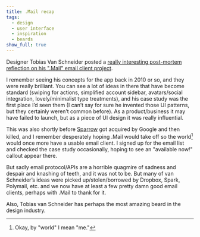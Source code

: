 ```yaml
---
title: .Mail recap
tags:
  - design
  - user interface
  - inspiration
  - beards
show_full: true
---
```


Designer Tobias Van Schneider posted a [really interesting post-mortem reflection on his ".Mail" email client project](http://www.vanschneider.com/story-dotmail).

I remember seeing his concepts for the app back in 2010 or so, and they were really brilliant. You can see a lot of ideas in there that have become standard (swiping for actions, simplified account sidebar, avatars/social integration, lovely/minimalist type treatments), and his case study was the first place I’d seen them (I can’t say for sure he invented those UI patterns, but they certainly weren’t common before). As a product/business it may have failed to launch, but as a piece of UI design it was really influential.

This was also shortly before [Sparrow](https://en.m.wikipedia.org/wiki/Sparrow_(email_client)) got acquired by Google and then killed, and I remember desperately hoping .Mail would take off so the world[^1] would once more have a usable email client. I signed up for the email list and checked the case study occasionally, hoping to see an "available now!" callout appear there.

But sadly email protocol/APIs are a horrible quagmire of sadness and despair and knashing of teeth, and it was not to be. But many of van Schneider’s ideas were picked up/stolen/borrowed by Dropbox, Spark, Polymail, etc. and we now have at least a few pretty damn good email clients, perhaps with .Mail to thank for it.

Also, Tobias van Schneider has perhaps the most amazing beard in the design industry.

[^1]: Okay, by "world" I mean "me."
